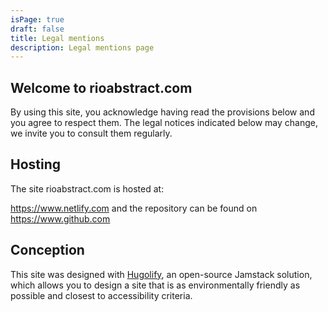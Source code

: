 ```yaml
---
isPage: true
draft: false
title: Legal mentions
description: Legal mentions page
---
```


## Welcome to rioabstract.com

By using this site, you acknowledge having read the provisions below and you agree to respect them. The legal notices indicated below may change, we invite you to consult them regularly.

## Hosting

The site rioabstract.com is hosted at:

https://www.netlify.com and the repository can be found on https://www.github.com

## Conception

This site was designed with [Hugolify](https://www.hugolify.io), an open-source Jamstack solution, which allows you to design a site that is as environmentally friendly as possible and closest to accessibility criteria.
